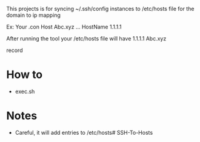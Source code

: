 
This projects is for syncing ~/.ssh/config instances to /etc/hosts file for the domain to ip mapping

Ex: Your .con
Host Abc.xyz
  ...
  HostName 1.1.1.1

After running the tool your /etc/hosts file will have 
1.1.1.1 Abc.xyz

record

# How to
- exec.sh

# Notes
- Careful, it will add entries to /etc/hosts# SSH-To-Hosts
